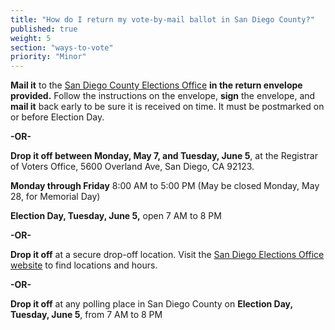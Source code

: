```yaml
---
title: "How do I return my vote-by-mail ballot in San Diego County?"
published: true
weight: 5
section: "ways-to-vote"
priority: "Minor"
---
```


**Mail it** to the [San Diego County Elections Office](#section-election-office-contact) **in the return envelope provided.** Follow the instructions on the envelope, **sign** the envelope, and **mail it** back early to be sure it is received on time. It must be postmarked on or before Election Day.  

**-OR-**  

**Drop it off between Monday, May 7, and Tuesday, June 5**, at the Registrar of Voters Office, 5600 Overland Ave, San Diego, CA 92123.  

**Monday through Friday** 8:00 AM to 5:00 PM (May be closed Monday, May 28, for Memorial Day)   

**Election Day, Tuesday, June 5,** open 7 AM to 8 PM   
	
**-OR-**  

**Drop it off** at a secure drop-off location. Visit the [San Diego Elections Office website](http://www.sdvote.com/content/dam/rov/en/election/2018June/2869_Mail_Ballot_Drop_Off_Loc.pdf) to find locations and hours.  

**-OR-**
	
**Drop it off** at any polling place in San Diego County on **Election Day, Tuesday, June 5**, from 7 AM to 8 PM  
